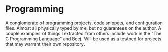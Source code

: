 # Programming

A conglomerate of programming projects, code snippets, and configuration files. Almost all physically typed by me, but no guarantees on the author. A couple examples of things I extracted from others include work in the "The C Programming Language" and Beej.
Will be used as a testbed for projects that may warrant their own repository.
